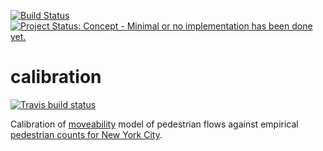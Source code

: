 <!-- README.md is generated from README.Rmd. Please edit that file -->

[![Build
Status](https://travis-ci.org/moveability/calibration.svg)](https://travis-ci.org/moveability/calibration)
[![Project Status: Concept - Minimal or no implementation has been done
yet.](http://www.repostatus.org/badges/0.1.0/concept.svg)](http://www.repostatus.org/#concept)

calibration
===========

<!-- badges: start -->

[![Travis build
status](https://travis-ci.org/moveability/calibration.svg?branch=master)](https://travis-ci.org/moveability/calibration)
<!-- badges: end -->

Calibration of [moveability](https://github.com/moveability/moveability)
model of pedestrian flows against empirical [pedestrian counts for New
York
City](https://www1.nyc.gov/html/dot/html/about/datafeeds.shtml#Pedestrians).
